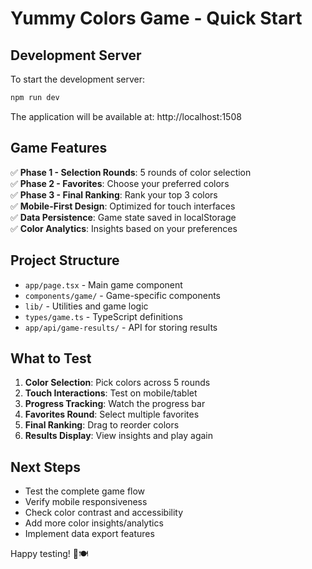 # Yummy Colors Game - Quick Start

## Development Server

To start the development server:

```bash
npm run dev
```

The application will be available at: http://localhost:1508

## Game Features

✅ **Phase 1 - Selection Rounds**: 5 rounds of color selection  
✅ **Phase 2 - Favorites**: Choose your preferred colors  
✅ **Phase 3 - Final Ranking**: Rank your top 3 colors  
✅ **Mobile-First Design**: Optimized for touch interfaces  
✅ **Data Persistence**: Game state saved in localStorage  
✅ **Color Analytics**: Insights based on your preferences  

## Project Structure

- `app/page.tsx` - Main game component
- `components/game/` - Game-specific components
- `lib/` - Utilities and game logic
- `types/game.ts` - TypeScript definitions
- `app/api/game-results/` - API for storing results

## What to Test

1. **Color Selection**: Pick colors across 5 rounds
2. **Touch Interactions**: Test on mobile/tablet
3. **Progress Tracking**: Watch the progress bar
4. **Favorites Round**: Select multiple favorites
5. **Final Ranking**: Drag to reorder colors
6. **Results Display**: View insights and play again

## Next Steps

- Test the complete game flow
- Verify mobile responsiveness
- Check color contrast and accessibility
- Add more color insights/analytics
- Implement data export features

Happy testing! 🎨🍽️
